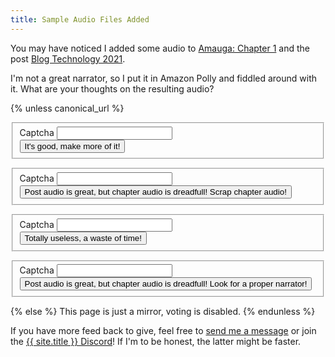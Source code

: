 ```yaml
---
title: Sample Audio Files Added
---
```

You may have noticed I added some audio to [Amauga: Chapter 1](https://0xreki.de/amauga/01-far-from-any-semblance-of-modern-civilization/001-quick-starting-my-summer-break/) and the post [Blog Technology 2021](https://0xreki.de/2021/06-23-blog-technology-2021/).

I'm not a great narrator, so I put it in Amazon Polly and fiddled around with it.
What are your thoughts on the resulting audio?

{% unless canonical_url %}
<form name="Audio 2021" method="POST" action="/thanks-for-voting/" id="audio-2021-keep" class="form-horizontal" data-netlify="true" netlify-honeypot="captcha">
  <fieldset>
    <div class="d-none">
      <input name="vote" type="hidden" value="keep">
      <label for="captcha">Captcha</label>
      <input name="captcha" type="text">
    </div>
    <div>
      <button type="sumbit" class="btn btn-primary btn-block">It's good, make more of it!</button>
    </div>
  </fieldset>
</form>

<form name="Audio 2021" method="POST" action="/thanks-for-voting/" id="audio-2021-posts" class="form-horizontal" data-netlify="true" netlify-honeypot="captcha">
  <fieldset>
    <div class="d-none">
      <input name="vote" type="hidden" value="posts">
      <label for="captcha">Captcha</label>
      <input name="captcha" type="text">
    </div>
    <div>
      <button type="sumbit" class="btn btn-primary btn-block">Post audio is great, but chapter audio is dreadfull! Scrap chapter audio!</button>
    </div>
  </fieldset>
</form>

<form name="Audio 2021" method="POST" action="/thanks-for-voting/" id="audio-2021-none" class="form-horizontal" data-netlify="true" netlify-honeypot="captcha">
  <fieldset>
    <div class="d-none">
      <input name="vote" type="hidden" value="none">
      <label for="captcha">Captcha</label>
      <input name="captcha" type="text">
    </div>
    <div>
      <button type="sumbit" class="btn btn-primary btn-block">Totally useless, a waste of time!</button>
    </div>
  </fieldset>
</form>

<form name="Audio 2021" method="POST" action="/thanks-for-voting/" id="audio-2021-narrator" class="form-horizontal mb-4" data-netlify="true" netlify-honeypot="captcha">
  <fieldset>
    <div class="d-none">
      <input name="vote" type="hidden" value="narrator">
      <label for="captcha">Captcha</label>
      <input name="captcha" type="text">
    </div>
    <div>
      <button type="sumbit" class="btn btn-primary btn-block">Post audio is great, but chapter audio is dreadfull! Look for a proper narrator!</button>
    </div>
  </fieldset>
</form>
{% else %}
This page is just a mirror, voting is disabled.
{% endunless %}

If you have more feed back to give, feel free to [send me a message](/contact/) or join the [{{ site.title }} Discord](https://discord.gg/8DCZWGc)!
If I'm to be honest, the latter might be faster.
